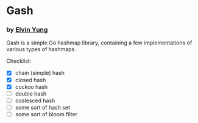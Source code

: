 # Gash
### by [Elvin Yung](https://github.com/elvinyung)

Gash is a simple Go hashmap library, containing a few implementations of various types of hashmaps. 

Checklist:
* [x] chain (simple) hash
* [x] closed hash
* [x] cuckoo hash
* [ ] double hash
* [ ] coalesced hash
* [ ] some sort of hash set
* [ ] some sort of bloom filter
